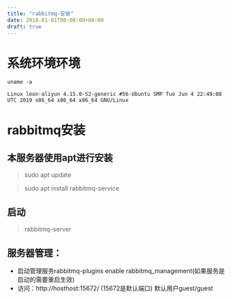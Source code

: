 ```yaml
---
title: "rabbitmq-安装"
date: 2018-01-01T00:00:00+08:00
draft: true
---
```

# 系统环境环境

> 
```
uname -a

Linux leon-aliyun 4.15.0-52-generic #56-Ubuntu SMP Tue Jun 4 22:49:08 UTC 2019 x86_64 x86_64 x86_64 GNU/Linux
```

# rabbitmq安装

## 本服务器使用apt进行安装

> sudo apt update

> sudo apt install rabbitmq-service

## 启动
> rabbitmq-server

## 服务器管理：
* 启动管理服务rabbitmq-plugins enable rabbitmq_management(如果服务是启动的需要重启生效)
* 访问：http://hosthost:15672/  (15672是默认端口)  默认用户guest/guest
